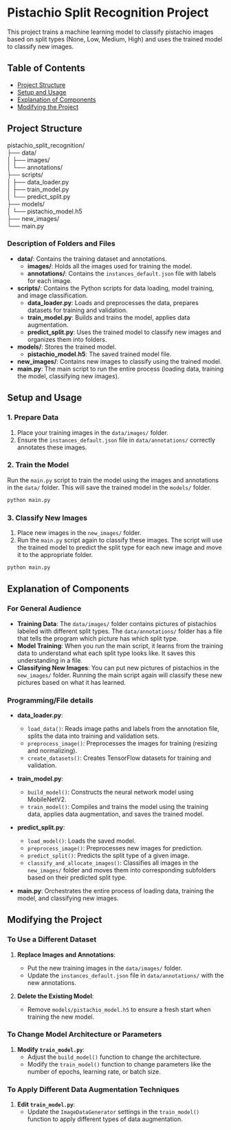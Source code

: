 ﻿# Pistachio Split Recognition Project

This project trains a machine learning model to classify pistachio images based on split types (None, Low, Medium, High) and uses the trained model to classify new images.

## Table of Contents

- [Project Structure](#project-structure)
- [Setup and Usage](#setup-and-usage)
- [Explanation of Components](#explanation-of-components)
- [Modifying the Project](#modifying-the-project)

## Project Structure

pistachio_split_recognition/  
├── data/  
│ ├── images/  
│ └── annotations/  
├── scripts/  
│ ├── data_loader.py  
│ ├── train_model.py  
│ └── predict_split.py  
├── models/  
│ └── pistachio_model.h5  
├── new_images/  
└── main.py

### Description of Folders and Files

- **data/**: Contains the training dataset and annotations.
  - **images/**: Holds all the images used for training the model.
  - **annotations/**: Contains the `instances_default.json` file with labels for each image.
- **scripts/**: Contains the Python scripts for data loading, model training, and image classification.
  - **data_loader.py**: Loads and preprocesses the data, prepares datasets for training and validation.
  - **train_model.py**: Builds and trains the model, applies data augmentation.
  - **predict_split.py**: Uses the trained model to classify new images and organizes them into folders.
- **models/**: Stores the trained model.
  - **pistachio_model.h5**: The saved trained model file.
- **new_images/**: Contains new images to classify using the trained model.
- **main.py**: The main script to run the entire process (loading data, training the model, classifying new images).

## Setup and Usage

### 1. Prepare Data

1. Place your training images in the `data/images/` folder.
2. Ensure the `instances_default.json` file in `data/annotations/` correctly annotates these images.

### 2. Train the Model

Run the `main.py` script to train the model using the images and annotations in the `data/` folder. This will save the trained model in the `models/` folder.

```sh
python main.py
```

### 3. Classify New Images

1. Place new images in the `new_images/` folder.
2. Run the `main.py` script again to classify these images. The script will use the trained model to predict the split type for each new image and move it to the appropriate folder.

```sh
python main.py
```

## Explanation of Components

### For General Audience

- **Training Data**: The `data/images/` folder contains pictures of pistachios labeled with different split types. The `data/annotations/` folder has a file that tells the program which picture has which split type.
- **Model Training**: When you run the main script, it learns from the training data to understand what each split type looks like. It saves this understanding in a file.
- **Classifying New Images**: You can put new pictures of pistachios in the `new_images/` folder. Running the main script again will classify these new pictures based on what it has learned.

### Programming/File details

- **data_loader.py**:
  - `load_data()`: Reads image paths and labels from the annotation file, splits the data into training and validation sets.
  - `preprocess_image()`: Preprocesses the images for training (resizing and normalizing).
  - `create_datasets()`: Creates TensorFlow datasets for training and validation.
- **train_model.py**:
  - `build_model()`: Constructs the neural network model using MobileNetV2.
  - `train_model()`: Compiles and trains the model using the training data, applies data augmentation, and saves the trained model.
- **predict_split.py**:

  - `load_model()`: Loads the saved model.
  - `preprocess_image()`: Preprocesses new images for prediction.
  - `predict_split()`: Predicts the split type of a given image.
  - `classify_and_allocate_images()`: Classifies all images in the `new_images/` folder and moves them into corresponding subfolders based on their predicted split type.

- **main.py**: Orchestrates the entire process of loading data, training the model, and classifying new images.

## Modifying the Project

### To Use a Different Dataset

1. **Replace Images and Annotations**:

   - Put the new training images in the `data/images/` folder.
   - Update the `instances_default.json` file in `data/annotations/` with the new annotations.

2. **Delete the Existing Model**:
   - Remove `models/pistachio_model.h5` to ensure a fresh start when training the new model.

### To Change Model Architecture or Parameters

1. **Modify `train_model.py`**:
   - Adjust the `build_model()` function to change the architecture.
   - Modify the `train_model()` function to change parameters like the number of epochs, learning rate, or batch size.

### To Apply Different Data Augmentation Techniques

1. **Edit `train_model.py`**:
   - Update the `ImageDataGenerator` settings in the `train_model()` function to apply different types of data augmentation.
